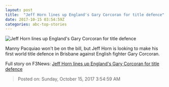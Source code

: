 ```yaml
---
layout: post
title:  "Jeff Horn lines up England's Gary Corcoran for title defence"
date: 2017-10-15 03:54:59Z
categories: abc-top-stories
---
```


![Jeff Horn lines up England's Gary Corcoran for title defence](http://www.abc.net.au/news/image/9051770-1x1-700x700.jpg)

Manny Pacquiao won't be on the bill, but Jeff Horn is looking to make his first world title defence in Brisbane against English fighter Gary Corcoran.


Full story on F3News: [Jeff Horn lines up England's Gary Corcoran for title defence](http://www.f3nws.com/n/WWWKxC)

> Posted on: Sunday, October 15, 2017 3:54:59 AM
